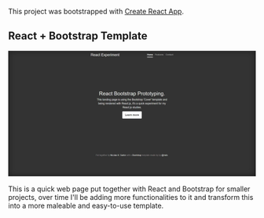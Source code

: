 This project was bootstrapped with [Create React App](https://github.com/facebookincubator/create-react-app).

## React + Bootstrap Template

![screenshot](https://raw.githubusercontent.com/DevTrader/react-bootstrap-experiment/master/screenshot.JPG)

This is a quick web page put together with React and Bootstrap for smaller projects, over time I'll be adding more functionalities to it and transform this into a more maleable and easy-to-use template.
